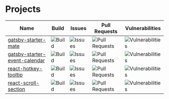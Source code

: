 # Projects

| Name | Build | Issues | Pull Requests | Vulnerabilities |
| ---- | ---- | ---- | ---- | ---- |
| [gatsby-starter-mate](https://github.com/EmaSuriano/gatsby-starter-mate) | ![Build](https://github.com/EmaSuriano/gatsby-starter-mate/actions/workflows/master.yml/badge.svg) | ![Issues](https://img.shields.io/github/issues/EmaSuriano/gatsby-starter-mate?label=%20) | ![Pull Requests](https://img.shields.io/github/issues-pr/EmaSuriano/gatsby-starter-mate?label=%20) | ![Vulnerabilities](https://img.shields.io/snyk/vulnerabilities/github/EmaSuriano/gatsby-starter-mate?label=%20) |
| [gatsby-starter-event-calendar](https://github.com/EmaSuriano/gatsby-starter-event-calendar) | ![Build](https://github.com/EmaSuriano/gatsby-starter-event-calendar/actions/workflows/master.yml/badge.svg) | ![Issues](https://img.shields.io/github/issues/EmaSuriano/gatsby-starter-event-calendar?label=%20) | ![Pull Requests](https://img.shields.io/github/issues-pr/EmaSuriano/gatsby-starter-event-calendar?label=%20) | ![Vulnerabilities](https://img.shields.io/snyk/vulnerabilities/github/EmaSuriano/gatsby-starter-event-calendar?label=%20) |
| [react-hotkey-tooltip](https://github.com/EmaSuriano/react-hotkey-tooltip) | ![Build](https://github.com/EmaSuriano/react-hotkey-tooltip/actions/workflows/master.yml/badge.svg) | ![Issues](https://img.shields.io/github/issues/EmaSuriano/react-hotkey-tooltip?label=%20) | ![Pull Requests](https://img.shields.io/github/issues-pr/EmaSuriano/react-hotkey-tooltip?label=%20) | ![Vulnerabilities](https://img.shields.io/snyk/vulnerabilities/github/EmaSuriano/react-hotkey-tooltip?label=%20) |
| [react-scroll-section](https://github.com/EmaSuriano/react-scroll-section) | ![Build](https://github.com/EmaSuriano/react-scroll-section/actions/workflows/master.yml/badge.svg) | ![Issues](https://img.shields.io/github/issues/EmaSuriano/react-scroll-section?label=%20) | ![Pull Requests](https://img.shields.io/github/issues-pr/EmaSuriano/react-scroll-section?label=%20) | ![Vulnerabilities](https://img.shields.io/snyk/vulnerabilities/github/EmaSuriano/react-scroll-section?label=%20) |
